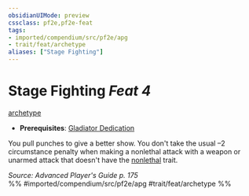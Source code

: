```yaml
---
obsidianUIMode: preview
cssclass: pf2e,pf2e-feat
tags:
- imported/compendium/src/pf2e/apg
- trait/feat/archetype
aliases: ["Stage Fighting"]
---
```

# Stage Fighting  *Feat 4*  
[archetype](archetype.md)  

- **Prerequisites**: [Gladiator Dedication](gladiator-dedication-apg.md)

You pull punches to give a better show. You don't take the usual –2 circumstance penalty when making a nonlethal attack with a weapon or unarmed attack that doesn't have the [nonlethal](nonlethal.md) trait.

*Source: Advanced Player's Guide p. 175*  
%% #imported/compendium/src/pf2e/apg #trait/feat/archetype %%